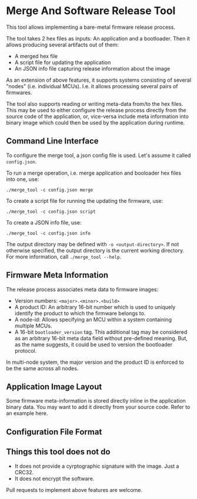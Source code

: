 # Merge And Software Release Tool

This tool allows implementing a bare-metal firmware release process.

The tool takes 2 hex files as inputs: An application and a bootloader. Then it allows producing several artifacts out of them:

 * A merged hex file
 * A script file for updating the application
 * An JSON info file capturing release information about the image

As an extension of above features, it supports systems consisting of several "nodes" (i.e. individual MCUs). I.e. it allows processing several pairs of firmwares.

The tool also supports reading or writing meta-data from/to the hex files. This may be used to either configure the release process directly from the source code of the application, or, vice-versa include meta information into binary image which could then be used by the application during runtime.

## Command Line Interface

To configure the merge tool, a json config file is used. Let's assume it called `config.json`.

To run a merge operation, i.e. merge application and booloader hex files into one, use:

```
./merge_tool -c config.json merge
```

To create a script file for running the updating the firmware, use:

```
./merge_tool -c config.json script
```

To create a JSON info file, use:

```
./merge_tool -c config.json info
```

The output directory may be defined with `-o <output-directory>`. If not otherwise specified, the output directory is the current working directory. For more information, call `./merge_tool --help`.

## Firmware Meta Information

The release process associates meta data to firmware images:

* Version numbers: `<major>.<minor>.<build>`
* A product ID: An arbitrary 16-bit number which is used to uniquely identify the product to which the firmware belongs to.
* A node-id: Allows specifying an MCU within a system containing multiple MCUs.
* A 16-bit `bootloader_version` tag. This additional tag may be considered as an arbitrary 16-bit meta data field without pre-defined meaning. But, as the name suggests, it could be used to version the bootloader protocol.

In multi-node system, the major version and the product ID is enforced to be the same across all nodes.


## Application Image Layout

Some firmware meta-information is stored directly inline in the application binary data. You may want to add it directly from your source code. Refer to an example here.



## Configuration File Format




## Things this tool does not do


 * It does not provide a cyrptographic signature with the image. Just a CRC32.
 * It does not encrypt the software.

 Pull requests to implement above features are welcome.


